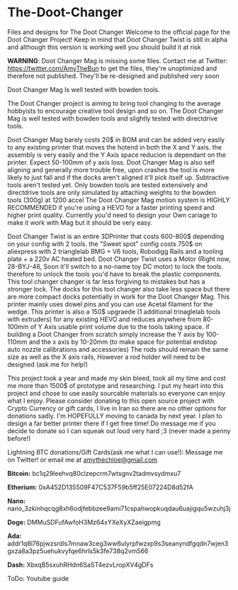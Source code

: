 # The-Doot-Changer
Files and designs for The Doot Changer
Welcome to the official page for the Doot Changer Project! Keep in mind that Doot Changer Twist is still in alpha and although this version is working well you should build it at risk


**WARNING**: Doot Changer Mag is missing some files. Contact me at Twitter: https://twitter.com/AmyTheBun to get the files, they're unoptimized and therefore not published. They'll be re-designed and published very soon

Doot Changer Mag Is well tested with bowden tools.


The Doot Changer project is aiming to bring tool changing to the average hobbyists to encourage creative tool design and so on. The Doot Changer Mag is well tested with bowden tools and slightly tested with directdrive tools.


Doot Changer Mag barely costs 20$ in BOM and can be added very easily to any existing printer that moves the hotend in both the X and Y axis. the assembly is very easily and the Y Axis space reducion is dependant on the printer. Expect 50-100mm of y axis loss.
Doot Changer Mag is also self aligning and generally more trouble free, upon crashes the tool is more likely to just fall and if the docks aren't aligned it'll pick itself up. Subtractive tools aren't tested yet. Only bowden tools are tested extensively and directdrive tools are only simulated by attaching weights to the bowden tools (300g) at 1200 accel
The Doot Changer Mag motion system is HIGHLY RECOMMENDED if you're using a HEVO for a faster printing speed and higher print quality. Currently you'd need to design your Own cariage to make it work with Mag but it should be very easy.


Doot Changer Twist is an entire 3DPrinter that costs 600-800$ depending on your config with 2 tools. the "Sweet spot" config costs 750$ on aliexpress with 2 trianglelab BMG + V6 tools, Robodigg Rails and a tooling plate + a 220v AC heated bed.
Doot Changer Twist uses a Motor (Right now, 28-BYJ-48, Soon it'll switch to a no-name toy DC motor) to lock the tools. therefore to unlock the tools you'd have to break the plastic components. This tool changer changer is far less forgiving to mistakes but has a stronger lock.
The docks for this tool changer also take less space but there are more compact docks potentially in work for the Doot Changer Mag. This printer mainly uses dowel pins and you can use Acetal filament for the wedge.
This printer is also a 150$ upgraede (1 additional trinaglelab tools with extruders) for any existing HEVO and reduces anywhere from 80-100mm of Y Axis usable print volume due to the tools taking space. if building a Doot Changer from scratch simply increase the Y axis by 100-110mm and the x axis by 10-20mm (to make space for potential endstop auto nozzle calibrations and accessories) The rods should remain the same size as well as the X axis rails, However a rod holder will need to be designed (ask me for help!)


This project took a year and made my skin bleed, took all my time and cost me more than 1500$ of prototype and researching. I put my heart into this project and chose to use easily sourcable materials so everyone can enjoy what I enjoy.
Please consider donating to this open source project with Crypto Currency or gift cards, I live in Iran so there are no other options for donations sadly. I'm HOPEFULLY moving to canada by next year. I plan to design a far better printer there if I get free time!
Do message me if you decide to donate so I can squeak out loud very hard ;3 (never made a penny before!)


Lightning BTC donations/Gift Cards(ask me what I can use!): Message me on Twitter! or email me at amythechloe@gmail.com

**Bitcoin:** bc1q29leehvq80clzepcrm7wtsgnv2tadmvsydmxu7

**Etherium:** 0xA452D135509F47C537F59b5ff25E07224D8d52fA

**Nano:** nano_3zkinhqcqg8xh6odjfebbzee9ami71cspahwopkuqdau6uajigqu5wzuhj3j

**Doge:** DMMuSDFufAwfoH3Mz64xYXeXyXZaeigpmg

**Ada:** addr1q8l76pjwzsrdls7mnaw3ceg3ww6ulyrpfwzxp9s3seanyndfgqdn7wjen3gxza8a3pz5uehukvyfqe6hrls5k3fe738q2vm566

**Dash:** XbxqB5sxuhRHdn6SaST4ezvLropXV4gDFs


ToDo: Youtube guide
